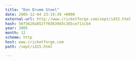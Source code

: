 ```yaml
---
title: "Don Drumm Steel"
date: 2005-12-04 23:19:39 +0000
external-url: http://www.cricketforge.com/sept/id15.html
hash: 56f5628a852ff03639d3c385ce711cb4
year: 2005
month: 12
scheme: http
host: www.cricketforge.com
path: /sept/id15.html

---
```



